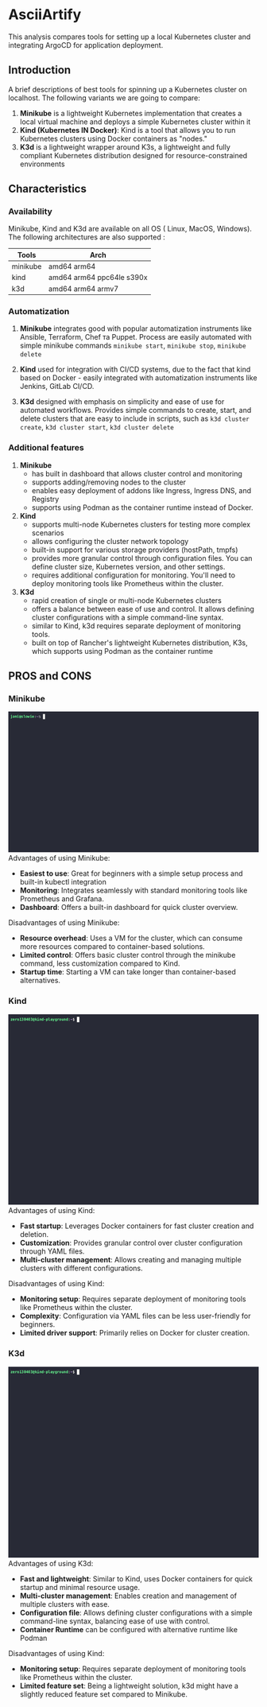 # AsciiArtify
This analysis compares tools for setting up a local Kubernetes cluster and integrating ArgoCD for application deployment.
## Introduction

A brief descriptions of best tools for spinning up a Kubernetes cluster on localhost. The following variants we are going to compare:

1. **Minikube** is a lightweight Kubernetes implementation that creates a local virtual machine and deploys a simple Kubernetes cluster within it
2. **Kind (Kubernetes IN Docker)**:
Kind is a tool that allows you to run Kubernetes clusters using Docker containers as "nodes."
3. **K3d** is a lightweight wrapper around K3s, a lightweight and fully compliant Kubernetes distribution designed for resource-constrained environments

## Characteristics


### Availability 
Minikube, Kind and K3d are available on all OS ( Linux, MacOS, Windows). The following architectures are also supported :

| Tools    | Arch                      |
| -------- | ------------------------- |
| minikube | amd64 arm64               |
| kind     | amd64 arm64 ppc64le s390x |
| k3d      | amd64 arm64 armv7         |

### Automatization
1. **Minikube** integrates good with popular automatization instruments like Ansible, Terraform, Chef та Puppet. Process are easily automated with simple minikube commands ``` minikube start ```, ```minikube stop```, ```minikube delete ```
   
2. **Kind** used for integration with CI/CD systems, due to the fact that kind based on Docker - easily integrated with automatization instruments like Jenkins, GitLab CI/CD.

3. **K3d** designed with emphasis on simplicity and ease of use for automated workflows.
Provides simple commands to create, start, and delete clusters that are easy to include in scripts, such as ```k3d cluster create```, ```k3d cluster start```, ```k3d cluster delete```
### Additional features 
1. **Minikube** 
   * has built in dashboard that allows cluster control and monitoring
   * supports adding/removing nodes to the cluster
   * enables easy deployment of addons like Ingress, Ingress DNS, and Registry
   *  supports using Podman as the container runtime instead of Docker.
2. **Kind**
   * supports multi-node Kubernetes clusters for testing more complex scenarios
   * allows configuring the cluster network topology 
   * built-in support for various storage providers (hostPath, tmpfs)
   * provides more granular control through configuration files. You can define cluster size, Kubernetes version, and other settings.
   * requires additional configuration for monitoring. You'll need to deploy monitoring tools like Prometheus within the cluster.
3. **K3d**
    * rapid creation of single or multi-node Kubernetes clusters
    *  offers a balance between ease of use and control. It allows defining cluster configurations with a simple command-line syntax.
    *  similar to Kind, k3d requires separate deployment of monitoring tools.
    * built on top of Rancher's lightweight Kubernetes distribution, K3s, which supports using Podman as the container runtime
## PROS and CONS
### Minikube
![Image](.data/minikube.gif)
Advantages of using Minikube:
* **Easiest to use**: Great for beginners with a simple setup process and built-in kubectl integration
* **Monitoring**: Integrates seamlessly with standard monitoring tools like Prometheus and Grafana.
* **Dashboard**: Offers a built-in dashboard for quick cluster overview.

Disadvantages of using Minikube:
* **Resource overhead**: Uses a VM for the cluster, which can consume more resources compared to container-based solutions.
* **Limited control**: Offers basic cluster control through the minikube command, less customization compared to Kind.
* **Startup time**: Starting a VM can take longer than container-based alternatives.

### Kind
![Image](.data/kind.gif)
Advantages of using Kind:
* **Fast startup**: Leverages Docker containers for fast cluster creation and deletion.
* **Customization**: Provides granular control over cluster configuration through YAML files.
* **Multi-cluster management**: Allows creating and managing multiple clusters with different configurations.

Disadvantages of using Kind:
* **Monitoring setup**: Requires separate deployment of monitoring tools like Prometheus within the cluster.
* **Complexity**: Configuration via YAML files can be less user-friendly for beginners.
* **Limited driver support**: Primarily relies on Docker for cluster creation.
  
### K3d
![Image](.data/k3d.gif)
Advantages of using K3d:
* **Fast and lightweight**: Similar to Kind, uses Docker containers for quick startup and minimal resource usage.
* **Multi-cluster management**: Enables creation and management of multiple clusters with ease.
* **Configuration file**: Allows defining cluster configurations with a simple command-line syntax, balancing ease of use with control.
* **Container Runtime** can be configured with alternative runtime like Podman

Disadvantages of using Kind:
* **Monitoring setup**: Requires separate deployment of monitoring tools like Prometheus within the cluster.
* **Limited feature set**: Being a lightweight solution, k3d might have a slightly reduced feature set compared to Minikube.


